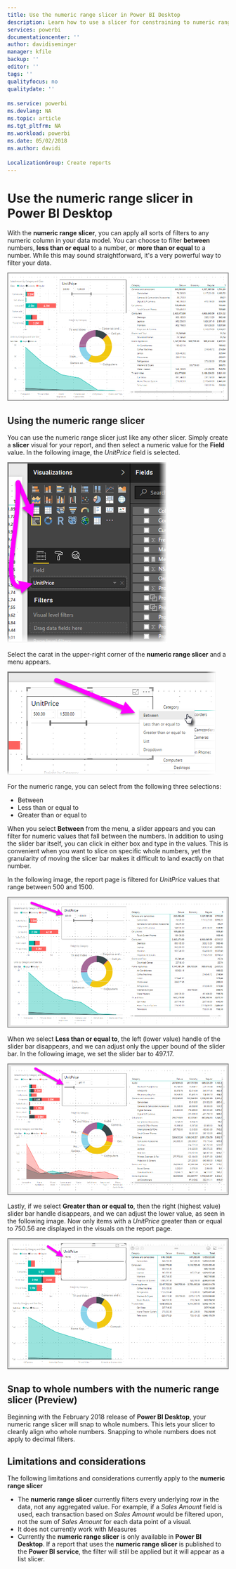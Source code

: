 ```yaml
---
title: Use the numeric range slicer in Power BI Desktop
description: Learn how to use a slicer for constraining to numeric ranges in Power BI Desktop
services: powerbi
documentationcenter: ''
author: davidiseminger
manager: kfile
backup: ''
editor: ''
tags: ''
qualityfocus: no
qualitydate: ''

ms.service: powerbi
ms.devlang: NA
ms.topic: article
ms.tgt_pltfrm: NA
ms.workload: powerbi
ms.date: 05/02/2018
ms.author: davidi

LocalizationGroup: Create reports
---
```

# Use the numeric range slicer in Power BI Desktop
With the **numeric range slicer**, you can apply all sorts of filters to any numeric column in your data model. You can choose to filter **between** numbers, **less than or equal** to a number, or **more than or equal** to a number. While this may sound straightforward, it's a very powerful way to filter your data.

![](media/desktop-slicer-numeric-range/slicer-numeric-range_2.png)

## Using the numeric range slicer
You can use the numeric range slicer just like any other slicer. Simply create a **slicer** visual for your report, and then select a numeric value for the **Field** value. In the following image, the *UnitPrice* field is selected.

![](media/desktop-slicer-numeric-range/slicer-numeric-range_3.png)

Select the carat in the upper-right corner of the **numeric range slicer** and a menu appears.

![](media/desktop-slicer-numeric-range/slicer-numeric-range_4.png)

For the numeric range, you can select from the following three selections:

* Between
* Less than or equal to
* Greater than or equal to

When you select **Between** from the menu, a slider appears and you can filter for numeric values that fall between the numbers. In addition to using the slider bar itself, you can click in either box and type in the values. This is convenient when you want to slice on specific whole numbers, yet the granularity of moving the slicer bar makes it difficult to land exactly on that number.

In the following image, the report page is filtered for *UnitPrice* values that range between 500 and 1500.

![](media/desktop-slicer-numeric-range/slicer-numeric-range_5.png)

When we select **Less than or equal to**, the left (lower value) handle of the slider bar disappears, and we can adjust only  the upper bound of the slider bar. In the following image, we set the slider bar to 497.17.

![](media/desktop-slicer-numeric-range/slicer-numeric-range_6.png)

Lastly, if we select **Greater than or equal to**, then the right (highest value) slider bar handle disappears, and we can adjust the lower value, as seen in the following image. Now only items with a *UnitPrice* greater than or equal to 750.56 are displayed in the visuals on the report page.

![](media/desktop-slicer-numeric-range/slicer-numeric-range_7.png)

## Snap to whole numbers with the numeric range slicer (Preview)

Beginning with the February 2018 release of **Power BI Desktop**, your numeric range slicer will snap to whole numbers. This lets your slicer to cleanly align who whole numbers. Snapping to whole numbers does not apply to decimal filters.


## Limitations and considerations
The following limitations and considerations currently apply to the **numeric range slicer**

* The **numeric range slicer** currently filters every underlying row in the data, not any aggregated value. For example, if a *Sales Amount* field is used, each transaction based on *Sales Amount* would be filtered upon, not the sum of *Sales Amount* for each data point of a visual.
* It does not currently work with Measures
* Currently the **numeric range slicer** is only available in **Power BI Desktop**. If a report that uses the **numeric range slicer** is published to the **Power BI service**, the filter will still be applied but it will appear as a list slicer.

